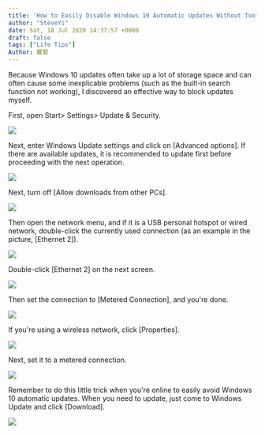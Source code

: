 ```yaml
---
title: 'How to Easily Disable Windows 10 Automatic Updates Without Tools'
author: "SteveYi"
date: Sat, 18 Jul 2020 14:37:57 +0000
draft: false
tags: ["Life Tips"]
Author: 蘿蔔
---
```


Because Windows 10 updates often take up a lot of storage space and can often cause some inexplicable problems (such as the built-in search function not working), I discovered an effective way to block updates myself.

First, open Start> Settings> Update & Security.

![](https://static-a1.steveyi.net/media/blog/2020071810311417.png)

Next, enter Windows Update settings and click on \[Advanced options\]. If there are available updates, it is recommended to update first before proceeding with the next operation.

![](https://static-a1.steveyi.net/media/blog/2020071810332840.png)

Next, turn off \[Allow downloads from other PCs\].

![](https://static-a1.steveyi.net/media/blog/2020071813212146.png)

Then open the network menu, and if it is a USB personal hotspot or wired network, double-click the currently used connection (as an example in the picture, \[Ethernet 2\]).

![](https://static-a1.steveyi.net/media/blog/2020071813265947.png)

Double-click \[Ethernet 2\] on the next screen.

![](https://static-a1.steveyi.net/media/blog/2020071813281349.png)

Then set the connection to \[Metered Connection\], and you're done.

![](https://static-a1.steveyi.net/media/blog/2020071813345785.png)

If you're using a wireless network, click \[Properties\].

![](https://static-a1.steveyi.net/media/blog/2020071813371023.png)

Next, set it to a metered connection.

![](https://static-a1.steveyi.net/media/blog/2020071813402994.png)

Remember to do this little trick when you're online to easily avoid Windows 10 automatic updates. When you need to update, just come to Windows Update and click \[Download\].

![](https://static-a1.steveyi.net/media/blog/2020071814305227.png)
